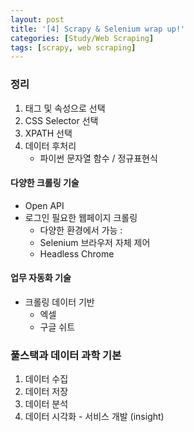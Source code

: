 ```yaml
---
layout: post
title: '[4] Scrapy & Selenium wrap up!'
categories: [Study/Web Scraping]
tags: [scrapy, web scraping]
---
```


### 정리

1. 태그 및 속성으로 선택
2. CSS Selector 선택
3. XPATH 선택
4. 데이터 후처리
   - 파이썬 문자열 함수 / 정규표현식



#### 다양한 크롤링 기술

- Open API
- 로그인 필요한 웹페이지 크롤링
  - 다양한 환경에서 가능 : 
  - Selenium 브라우저 자체 제어
  - Headless Chrome



#### 업무 자동화 기술

- 크롤링 데이터 기반 
  - 엑셀
  - 구글 쉬트



### 풀스택과 데이터 과학 기본

1. 데이터 수집
2. 데이터 저장
3. 데이터 분석
4. 데이터 시각화 - 서비스 개발 (insight)